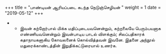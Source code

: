 ﻿+++
title = "பாண்டியன் ஆரியப்படை கடந்த நெடுஞ்செழியன்  "
weight = 1
date = "2019-05-12"
+++


- - இவன் கற்றோர்பால் மிக்க மதிப்புடையவனென்றும், கற்றலையே பெரும்பயனாக எண்ணியவனென்றும் இவன்பாடிய பாடல் விளக்கும்;  சிலப்பதிகாரக் கதாநாயகனாகிய கோவலனைக் கொல்வித்தவன் இவனே. இதனை அந்நூல் மதுரைக்காண்டத்தின் இறுதிக்கட்டுரையால் உணர்க. 
